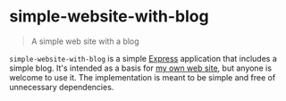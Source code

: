 # simple-website-with-blog

> A simple web site with a blog

`simple-website-with-blog` is a simple [Express](https://expressjs.com/) application that includes a simple blog.
It's intended as a basis for [my own web site](https://dlaa.me/), but anyone is welcome to use it.
The implementation is meant to be simple and free of unnecessary dependencies.
